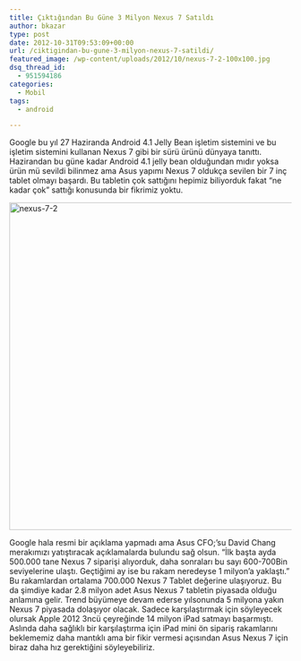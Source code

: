 ```yaml
---
title: Çıktığından Bu Güne 3 Milyon Nexus 7 Satıldı
author: bkazar
type: post
date: 2012-10-31T09:53:09+00:00
url: /ciktigindan-bu-gune-3-milyon-nexus-7-satildi/
featured_image: /wp-content/uploads/2012/10/nexus-7-2-100x100.jpg
dsq_thread_id:
  - 951594186
categories:
  - Mobil
tags:
  - android

---
```

Google bu yıl 27 Haziranda Android 4.1 Jelly Bean işletim sistemini ve bu işletim sistemini kullanan Nexus 7 gibi bir sürü ürünü dünyaya tanıttı. Hazirandan bu güne kadar Android 4.1 jelly bean olduğundan mıdır yoksa ürün mü sevildi bilinmez ama Asus yapımı Nexus 7 oldukça sevilen bir 7 inç tablet olmayı başardı. Bu tabletin çok sattığını hepimiz biliyorduk fakat “ne kadar çok” sattığı konusunda bir fikrimiz yoktu.

<img class="aligncenter size-full wp-image-8848" title="nexus-7-2" src="https://www.murekkep.org/wp-content/uploads/2012/10/nexus-7-2.jpg" alt="nexus-7-2" width="546" height="585" srcset="https://www.murekkep.org/wp-content/uploads/2012/10/nexus-7-2.jpg 546w, https://www.murekkep.org/wp-content/uploads/2012/10/nexus-7-2-373x400.jpg 373w, https://www.murekkep.org/wp-content/uploads/2012/10/nexus-7-2-46x50.jpg 46w, https://www.murekkep.org/wp-content/uploads/2012/10/nexus-7-2-116x125.jpg 116w" sizes="(max-width: 546px) 100vw, 546px" /> 

Google hala resmi bir açıklama yapmadı ama Asus CFO;’su David Chang merakımızı yatıştıracak açıklamalarda bulundu sağ olsun. “İlk başta ayda 500.000 tane Nexus 7 siparişi alıyorduk, daha sonraları bu sayı 600-700Bin seviyelerine ulaştı. Geçtiğimi ay ise bu rakam neredeyse 1 milyon’a yaklaştı.” Bu rakamlardan ortalama 700.000 Nexus 7 Tablet değerine ulaşıyoruz. Bu da şimdiye kadar 2.8 milyon adet Asus Nexus 7 tabletin piyasada olduğu anlamına gelir. Trend büyümeye devam ederse yılsonunda 5 milyona yakın Nexus 7 piyasada dolaşıyor olacak. Sadece karşılaştırmak için söyleyecek olursak Apple 2012 3ncü çeyreğinde 14 milyon iPad satmayı başarmıştı. Aslında daha sağlıklı bir karşılaştırma için iPad mini ön sipariş rakamlarını beklememiz daha mantıklı ama bir fikir vermesi açısından Asus Nexus 7 için biraz daha hız gerektiğini söyleyebiliriz.